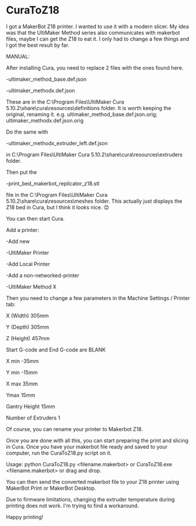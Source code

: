 # CuraToZ18
I got a MakerBot Z18 printer. I wanted to use it with a modern slicer. My idea was that the UltiMaker Method series also communicates with makerbot files, maybe I can get the Z18 to eat it. I only had to change a few things and I got the best result by far.

MANUAL:

After installing Cura, you need to replace 2 files with the ones found here.

-ultimaker_method_base.def.json

-ultimaker_methodx.def.json

These are in the
C:\Program Files\UltiMaker Cura 5.10.2\share\cura\resources\definitions
folder. It is worth keeping the original, renaming it.
e.g. ultimaker_method_base.def.json.orig; ultimaker_methodx.def.json.orig

Do the same with

-ultimaker_methodx_extruder_left.def.json

in 
C:\Program Files\UltiMaker Cura 5.10.2\share\cura\resources\extruders 
folder.

Then put the

-print_bed_makerbot_replicator_z18.stl

file in the
C:\Program Files\UltiMaker Cura 5.10.2\share\cura\resources\meshes
folder. This actually just displays the Z18 bed in Cura, but I think it looks nice. 😊

You can then start Cura.

Add a printer:

-Add new

-UltiMaker Printer

-Add Local Printer

-Add a non-networked-printer

-UltiMaker Method X


Then you need to change a few parameters in the Machine Settings / Printer tab:

X (Width) 305mm

Y (Depth) 305mm

Z (Height) 457mm

Start G-code and End G-code are BLANK

X min -35mm

Y min -15mm

X max 35mm

Ymax 15mm

Gantry Height 15mm

Number of Extruders 1

Of course, you can rename your printer to Makerbot Z18.

Once you are done with all this, you can start preparing the print and slicing in Cura.
Once you have your makerbot file ready and saved to your computer, run the CuraToZ18.py script on it.

Usage: python CuraToZ18.py <filename.makerbot> or CuraToZ18.exe <filename.makerbot> or drag and drop.

You can then send the converted makerbot file to your Z18 printer using MakerBot Print or MakerBot Desktop.

Due to firmware limitations, changing the extruder temperature during printing does not work. I'm trying to find a workaround.

Happy printing!
